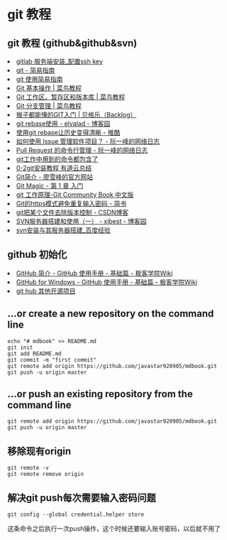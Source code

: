 # git 教程

## git 教程 (github&amp;github&amp;svn)
<li><A HREF="https://note.youdao.com/share/?id=a6e2fe66979e9ea3b54b48c8257bea52&type=note#/">gitlab 服务端安装_配置ssh key</A></li>
<li><A HREF="http://rogerdudler.github.io/git-guide/index.zh.html" ADD_DATE="1511486152">git - 简易指南</A></li>
<li><A HREF="http://www.bootcss.com/p/git-guide/" >git 使用简易指南</A></li>
<li><A HREF="http://www.runoob.com/git/git-basic-operations.html"  >Git 基本操作 | 菜鸟教程</A></li>
<li><A HREF="http://www.runoob.com/git/git-workspace-index-repo.html"   >Git 工作区、暂存区和版本库 | 菜鸟教程</A></li>
<li><A HREF="http://www.runoob.com/git/git-branch.html"   >Git 分支管理 | 菜鸟教程</A></li>
<li><A HREF="http://backlogtool.com/git-guide/cn/">   猴子都能懂的GIT入门 | 贝格乐（Backlog）</A></li>
<li><A HREF="http://www.cnblogs.com/elvalad/p/4066133.html"    >git rebase使用 - elvalad - 博客园</A></li>
<li><A HREF="http://www.tuicool.com/articles/NzeQZz3"   >使用git rebase让历史变得清晰 - 推酷</A></li>
<li><A HREF="http://www.ruanyifeng.com/blog/2017/08/issue.html"    >如何使用 Issue 管理软件项目？ - 阮一峰的网络日志</A></li>
<li><A HREF="http://www.ruanyifeng.com/blog/2017/07/pull_request.html" >Pull Request 的命令行管理 - 阮一峰的网络日志</A></li>
<li><A HREF="https://github.com/flyhigher139/Git-Cheat-Sheet" >git工作中用到的命令都包含了</A></li>
<li><A HREF="http://note.youdao.com/share/?id=8b323b3626b87ee05b81d5d11745ba8a&type=notebook#/3F210255CC384E4BA67B1FB78E47DFF2" >0-2git安装教程 有道云总结</A></li>
<li><A HREF="https://www.liaoxuefeng.com/wiki/0013739516305929606dd18361248578c67b8067c8c017b000/001373962845513aefd77a99f4145f0a2c7a7ca057e7570000" >Git简介 - 廖雪峰的官方网站</A></li>
<li><A HREF="http://www-cs-students.stanford.edu/~blynn/gitmagic/intl/zh_cn/ch01.html" >Git Magic - 第 1 章 入门</A></li>
<li><A HREF="http://gitbook.liuhui998.com/index.html" >git 工作原理-Git Community Book 中文版</A></li>
<li><A HREF="https://www.jianshu.com/p/5a4571df2305" >Git的https模式避免重复输入密码 - 简书</A></li>
<li><A HREF="https://blog.csdn.net/Dandelion_drq/article/details/50747892"  >git把某个文件去除版本控制 - CSDN博客</A></li>
<li><A HREF="http://www.cnblogs.com/xiaobaihome/archive/2012/03/20/2407610.html" >SVN服务器搭建和使用（一） - xjbest - 博客园</A></li>
<li><A HREF="http://jingyan.baidu.com/article/93f9803fea9ff4e0e46f55f0.html" >svn安装与其服务器搭建_百度经验</A></li>

## github 初始化
<li><A HREF="http://wiki.jikexueyuan.com/project/github-basics/the-introduction.html"    >GitHub 简介 - GitHub 使用手册 - 基础篇 - 极客学院Wiki</A></li>
<li><A HREF="http://wiki.jikexueyuan.com/project/github-basics/github-for-windows.html"  >GitHub for Windows - GitHub 使用手册 - 基础篇 - 极客学院Wiki</A></li>
<li><A HREF="https://github.com/integrations"   >git hub 其他开源项目</A></li>



## …or create a new repository on the command line
```
echo "# mdbook" >> README.md
git init
git add README.md
git commit -m "first commit"
git remote add origin https://github.com/javastar920905/mdbook.git
git push -u origin master
```
## …or push an existing repository from the command line
```
git remote add origin https://github.com/javastar920905/mdbook.git
git push -u origin master
```
## 移除现有origin
```
git remote -v
git remote remove origin
```

## 解决git push每次需要输入密码问题
```
git config --global credential.helper store
```
这条命令之后执行一次push操作，这个时候还要输入账号密码，以后就不用了


